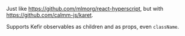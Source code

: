 Just like https://github.com/mlmorg/react-hyperscript, but with https://github.com/calmm-js/karet.

Supports Kefir observables as children and as props, even `className`.
